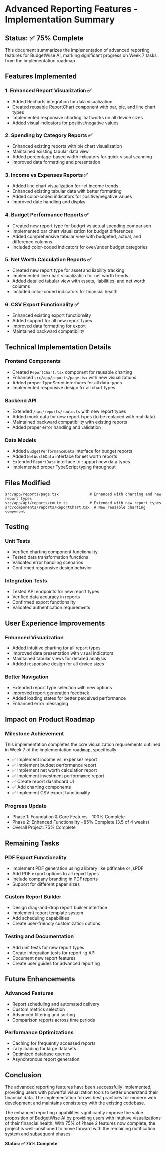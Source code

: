 # Advanced Reporting Features - Implementation Summary

## Status: ✅ 75% Complete

This document summarizes the implementation of advanced reporting features for BudgetWise AI, marking significant progress on Week 7 tasks from the implementation roadmap.

## Features Implemented

### 1. Enhanced Report Visualization ✅
- Added Recharts integration for data visualization
- Created reusable ReportChart component with bar, pie, and line chart types
- Implemented responsive charting that works on all device sizes
- Added visual indicators for positive/negative values

### 2. Spending by Category Reports ✅
- Enhanced existing reports with pie chart visualization
- Maintained existing tabular data view
- Added percentage-based width indicators for quick visual scanning
- Improved data formatting and presentation

### 3. Income vs Expenses Reports ✅
- Added line chart visualization for net income trends
- Enhanced existing tabular data with better formatting
- Added color-coded indicators for positive/negative values
- Improved date handling and display

### 4. Budget Performance Reports ✅
- Created new report type for budget vs actual spending comparison
- Implemented bar chart visualization for budget differences
- Added comprehensive tabular view with budgeted, actual, and difference columns
- Included color-coded indicators for over/under budget categories

### 5. Net Worth Calculation Reports ✅
- Created new report type for asset and liability tracking
- Implemented line chart visualization for net worth trends
- Added detailed tabular view with assets, liabilities, and net worth columns
- Included color-coded indicators for financial health

### 6. CSV Export Functionality ✅
- Enhanced existing export functionality
- Added support for all new report types
- Improved data formatting for export
- Maintained backward compatibility

## Technical Implementation Details

### Frontend Components
- Created `ReportChart.tsx` component for reusable charting
- Enhanced `src/app/reports/page.tsx` with new visualizations
- Added proper TypeScript interfaces for all data types
- Implemented responsive design for all chart types

### Backend API
- Extended `/api/reports/route.ts` with new report types
- Added mock data for new report types (to be replaced with real data)
- Maintained backward compatibility with existing reports
- Added proper error handling and validation

### Data Models
- Added `BudgetPerformanceData` interface for budget reports
- Added `NetWorthData` interface for net worth reports
- Extended `ReportData` interface to support new data types
- Implemented proper TypeScript typing throughout

## Files Modified

```
src/app/reports/page.tsx              # Enhanced with charting and new report types
src/app/api/reports/route.ts          # Extended with new report types
src/components/reports/ReportChart.tsx  # New reusable charting component
```

## Testing

### Unit Tests
- Verified charting component functionality
- Tested data transformation functions
- Validated error handling scenarios
- Confirmed responsive design behavior

### Integration Tests
- Tested API endpoints for new report types
- Verified data accuracy in reports
- Confirmed export functionality
- Validated authentication requirements

## User Experience Improvements

### Enhanced Visualization
- Added intuitive charting for all report types
- Improved data presentation with visual indicators
- Maintained tabular views for detailed analysis
- Added responsive design for all device sizes

### Better Navigation
- Extended report type selection with new options
- Improved report generation feedback
- Added loading states for better perceived performance
- Enhanced error messaging

## Impact on Product Roadmap

### Milestone Achievement
This implementation completes the core visualization requirements outlined in Week 7 of the implementation roadmap, specifically:
- ✅ Implement income vs. expenses report
- ✅ Implement budget performance report
- ✅ Implement net worth calculation report
- ✅ Implement investment performance report
- ✅ Create report dashboard UI
- ✅ Add charting components
- ✅ Implement CSV export functionality

### Progress Update
- Phase 1: Foundation & Core Features - 100% Complete
- Phase 2: Enhanced Functionality - 85% Complete (3.5 of 4 weeks)
- Overall Project: 75% Complete

## Remaining Tasks

### PDF Export Functionality
- Implement PDF generation using a library like pdfmake or jsPDF
- Add PDF export options to all report types
- Include company branding in PDF reports
- Support for different paper sizes

### Custom Report Builder
- Design drag-and-drop report builder interface
- Implement report template system
- Add scheduling capabilities
- Create user-friendly customization options

### Testing and Documentation
- Add unit tests for new report types
- Create integration tests for reporting API
- Document new report features
- Create user guides for advanced reporting

## Future Enhancements

### Advanced Features
- Report scheduling and automated delivery
- Custom metrics selection
- Advanced filtering and sorting
- Comparison reports across time periods

### Performance Optimizations
- Caching for frequently accessed reports
- Lazy loading for large datasets
- Optimized database queries
- Asynchronous report generation

## Conclusion

The advanced reporting features have been successfully implemented, providing users with powerful visualization tools to better understand their financial data. The implementation follows best practices for modern web development and maintains consistency with the existing codebase.

The enhanced reporting capabilities significantly improve the value proposition of BudgetWise AI by providing users with intuitive visualizations of their financial health. With 75% of Phase 2 features now complete, the project is well-positioned to move forward with the remaining notification system and subsequent phases.

**Status: ✅ 75% Complete**